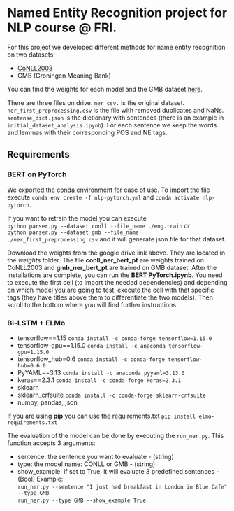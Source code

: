 

# Named Entity Recognition project for NLP course @ FRI.


For this project we developed different methods for name entity recognition on two datasets:
- [CoNLL2003](https://github.com/patverga/torch-ner-nlp-from-scratch/tree/master/data/conll2003/)
- GMB (Groningen Meaning Bank)  


You can find the weights for each model and the GMB dataset [here](https://drive.google.com/drive/folders/1RwjQe5-VEaFRXwt6E2A1B5GCF8BDdjXX?usp=sharing.). 

There are three files on drive. `ner_csv.` is the original dataset. `ner_first_preprocessing.csv` is the file with removed duplicates and NaNs. `sentense_dict.json` is the dictionary with sentences (there is an example in `initial_dataset_analysis.ipynb`). For each sentence we keep the words and lemmas with their corresponding POS and NE tags.

## Requirements

### BERT on PyTorch
We exported the [conda environment](requirements/nlp-pytorch.yml) for ease of use. To import the file execute `conda env create -f nlp-pytorch.yml` and `conda activate nlp-pytorch`. 

If you want to retrain the model you can execute \
`python parser.py --dataset conll --file_name ./eng.train` or \
`python parser.py --dataset gmb --file_name ./ner_first_preprocessing.csv` and it will generate json file for that dataset. 

Download the weights from the google drive link above. They are located in the *weights* folder. The file **conll_ner_bert_pt** are weights trained on CoNLL2003  and **gmb_ner_bert_pt** are trained on GMB dataset.
After the installations are complete, you can run the **BERT PyTorch.ipynb**. You need to execute the first cell (to import the needed dependencies) and depending on which model you are going to test, execute the cell with that specific tags (they have titles above them to differentiate the two models). Then scroll to the bottom where you will find further instructions. 

### Bi-LSTM + ELMo

- tensorflow==1.15 `conda install -c conda-forge tensorflow=1.15.0`
- tensorflow-gpu==1.15.0 `conda install -c anaconda tensorflow-gpu=1.15.0`
- tensorflow_hub=0.6 `conda install -c conda-forge tensorflow-hub=0.6.0`
- PyYAML==3.13 `conda install -c anaconda pyyaml=3.13.0`
- keras==2.3.1 `conda install -c conda-forge keras=2.3.1`
- sklearn
- sklearn_crfsuite `conda install -c conda-forge sklearn-crfsuite`
- numpy, pandas, json

If you are using **pip** you can use the [requirements.txt](requirements/elmo-requirements.txt) `pip install elmo-requirements.txt`

The evaluation of the model can be done by executing the `run_ner.py`. This function accepts 3 arguments:
- sentence:  the sentence you want to evaluate - (string)
- type: the model name: CONLL or GMB - (string)
- show_example: if set to True, it will evaluate 3 predefined sentences - (Bool)
Example: \
`run_ner.py --sentence "I just had breakfast in London in Blue Cafe" --type GMB`\
`run_ner.py --type GMB --show_example True`
